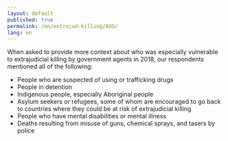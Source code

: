 ```yaml
---
layout: default
published: true
permalink: /en/extrajud-killing/AUS/
lang: en
---
```


When asked to provide more context about who was especially vulnerable to extrajudicial killing by government agents in 2018, our respondents mentioned all of the following:
-	People who are suspected of using or trafficking drugs
-	People in detention
-	Indigenous people, especially Aboriginal people
-	Asylum seekers or refugees, some of whom are encouraged to go back to countries where they could be at risk of extrajudicial killing
-	People who have mental disabilities or mental illness
-	Deaths resulting from misuse of guns, chemical sprays, and tasers by police

